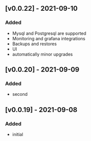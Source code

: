 ## [v0.0.22] - 2021-09-10
### Added
- Mysql and Postgresql are supported
- Monitoring and grafana integrations
- Backups and restores
- UI
- automatically minor upgrades

## [v0.0.20] - 2021-09-09
### Added
- second

## [v0.0.19] - 2021-09-08
### Added
- initial
